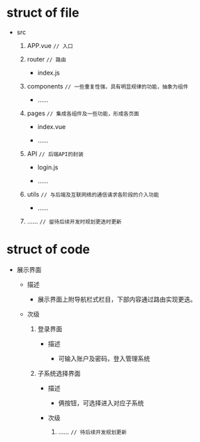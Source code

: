 #  struct of file

+ src

    1. APP.vue    `// 入口`

    2. router    `// 路由`

        + index.js

    3. components    `// 一些重复性强，具有明显规律的功能，抽象为组件`

        + ......

    4. pages    `// 集成各组件及一些功能，形成各页面`

        + index.vue

        + ......

    5. API    `// 后端API的封装`

        + login.js

        + ......

    6. utils    `// 与后端及互联网络的通信请求各阶段的介入功能`

        + ......

    7. ......    `// 留待后续开发时规划更迭时更新`



#  struct of code

+ 展示界面

    +  描述 

        + 展示界面上附导航栏式栏目，下部内容通过路由实现更迭。

    +  次级

        1. 登录界面

            + 描述

                + 可输入账户及密码，登入管理系统

        2. 子系统选择界面

            + 描述

                + 俩按钮，可选择进入对应子系统

            + 次级

                1. ......    `// 待后续开发规划更新`

    
